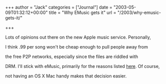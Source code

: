 +++
author = "Jack"
categories = ["Journal"]
date = "2003-05-09T01:32:12+00:00"
title = "Why EMusic gets it"
url = "/2003/why-emusic-gets-it/"

+++

Lots of opinions out there on the new Apple music service. Personally,
  

  
I think .99 per song won't be cheap enough to pull people away from
  

  
the free P2P networks, especially since the files are riddled with
  

  
DRM. I'll stick with eMusic, primarily for the reasons listed [here][1]. Of course,
  

  
not having an OS X Mac handy makes that decision easier.

 [1]: //www.swcp.com/~hudson/emusic.html"